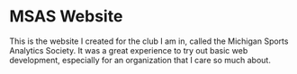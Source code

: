 # MSAS Website

This is the website I created for the club I am in, called the Michigan Sports Analytics Society. It was a great experience to try out basic web development, especially for an organization that I care so much about.
